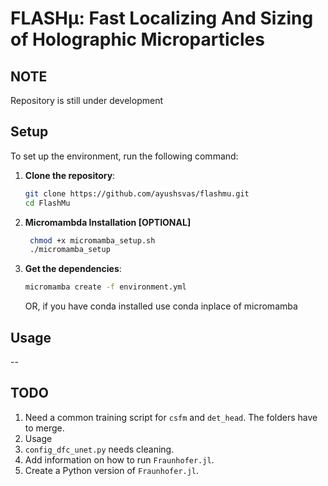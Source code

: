 # FLASHµ: Fast Localizing And Sizing of Holographic Microparticles

## NOTE
Repository is still under development

## Setup
To set up the environment, run the following command:
1. **Clone the repository**:
   ```bash
   git clone https://github.com/ayushsvas/flashmu.git
   cd FlashMu
   ```
2. **Micromambda Installation [OPTIONAL]**
   ```bash
    chmod +x micromamba_setup.sh
    ./micromamba_setup
   ```
3. **Get the dependencies**:
   ```bash
   micromamba create -f environment.yml
   ```
   OR, if you have conda installed use conda inplace of micromamba 

## Usage
-- 

## TODO

1. Need a common training script for `csfm` and `det_head`. The folders have to merge.
2. Usage
3. `config_dfc_unet.py` needs cleaning.
4. Add information on how to run `Fraunhofer.jl`.
5. Create a Python version of `Fraunhofer.jl`.
   

